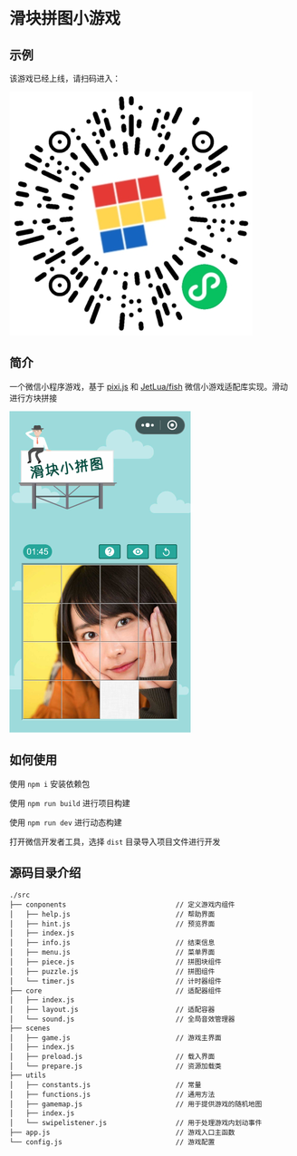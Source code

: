# 滑块拼图小游戏

## 示例

该游戏已经上线，请扫码进入：

![screenshot](qr.png)

## 简介

一个微信小程序游戏，基于 [pixi.js](https://github.com/pixijs/pixi.js/) 和 [JetLua/fish](https://github.com/JetLua/fish)  微信小游戏适配库实现。滑动进行方块拼接

![screenshot](screenshot.png)

## 如何使用

使用 `npm i` 安装依赖包

使用 `npm run build` 进行项目构建

使用 `npm run dev` 进行动态构建

打开微信开发者工具，选择 `dist` 目录导入项目文件进行开发

## 源码目录介绍

``` text
./src
├── conponents                           // 定义游戏内组件
│   ├── help.js                          // 帮助界面
│   ├── hint.js                          // 预览界面
│   ├── index.js
│   ├── info.js                          // 结束信息
│   ├── menu.js                          // 菜单界面
│   ├── piece.js                         // 拼图块组件
│   ├── puzzle.js                        // 拼图组件
│   └── timer.js                         // 计时器组件
├── core                                 // 适配器组件
│   ├── index.js                         
│   ├── layout.js                        // 适配容器
│   └── sound.js                         // 全局音效管理器
├── scenes
│   ├── game.js                          // 游戏主界面
│   ├── index.js
│   ├── preload.js                       // 载入界面
│   └── prepare.js                       // 资源加载类
├── utils
│   ├── constants.js                     // 常量
│   ├── functions.js                     // 通用方法
│   ├── gamemap.js                       // 用于提供游戏的随机地图
│   ├── index.js
│   └── swipelistener.js                 // 用于处理游戏内划动事件
├── app.js                               // 游戏入口主函数
└── config.js                            // 游戏配置

```
